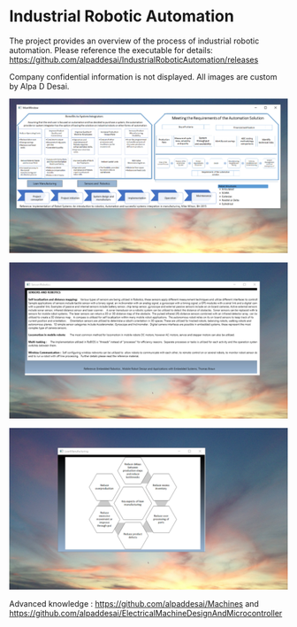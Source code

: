 # Industrial Robotic Automation 

The project provides an overview of the process of industrial robotic automation.  Please reference the executable for details: https://github.com/alpaddesai/IndustrialRoboticAutomation/releases

Company confidential information is not displayed. All images are custom by Alpa D Desai. 

![image](MainWindow.png)

![image](sensors.png)

![image](LeanManufacturing.png)

Advanced knowledge : https://github.com/alpaddesai/Machines and  https://github.com/alpaddesai/ElectricalMachineDesignAndMicrocontroller 
